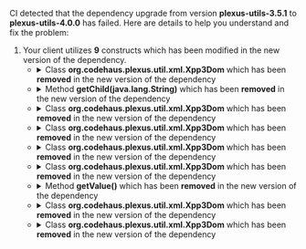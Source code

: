 CI detected that the dependency upgrade from version **plexus-utils-3.5.1** to **plexus-utils-4.0.0** has failed. Here are details to help you understand and fix the problem:
1. Your client utilizes **9** constructs which has been modified in the new version of the dependency.
   * <details>
        <summary>Class <b>org.codehaus.plexus.util.xml.Xpp3Dom</b> which has been <b>removed</b> in the new version of the dependency</summary>
            
        * <details>
          <summary>The failure is identified from the logs generated in the build process. </summary>
          

          </details>
            
     </details>
   * <details>
        <summary>Method <b>getChild(java.lang.String)</b> which has been <b>removed</b> in the new version of the dependency</summary>
            
        * <details>
          <summary>The failure is identified from the logs generated in the build process. </summary>
          

          </details>
            
     </details>
   * <details>
        <summary>Class <b>org.codehaus.plexus.util.xml.Xpp3Dom</b> which has been <b>removed</b> in the new version of the dependency</summary>
            
        * <details>
          <summary>The failure is identified from the logs generated in the build process. </summary>
          

          </details>
            
     </details>
   * <details>
        <summary>Class <b>org.codehaus.plexus.util.xml.Xpp3Dom</b> which has been <b>removed</b> in the new version of the dependency</summary>
            
        * <details>
          <summary>The failure is identified from the logs generated in the build process. </summary>
          
            *   >[[ERROR] /pgpverify-maven-plugin/src/main/java/org/simplify4u/plugins/utils/MavenCompilerUtils.java:[99,45] cannot find symbol<br>&nbsp;&nbsp;&nbsp;&nbsp;  symbol:   class Xpp3Dom
  location: class org.simplify4u.plugins.utils.MavenCompilerUtils
](https://github.com/chains-project/breaking-good/actions/runs/8110103454/job/22166641300#step:4:1453)
            *   An error was detected in line 99 which is making use of an outdated API.
             ``` java
             99   org.codehaus.plexus.util.xml.Xpp3Dom node;
            ```

          </details>
            
     </details>
   * <details>
        <summary>Class <b>org.codehaus.plexus.util.xml.Xpp3Dom</b> which has been <b>removed</b> in the new version of the dependency</summary>
            
        * <details>
          <summary>The failure is identified from the logs generated in the build process. </summary>
          
            *   >[[ERROR] /pgpverify-maven-plugin/src/main/java/org/simplify4u/plugins/utils/MavenCompilerUtils.java:[21,36] package org.codehaus.plexus.util.xml does not exist<br>&nbsp;&nbsp;&nbsp;&nbsp;](https://github.com/chains-project/breaking-good/actions/runs/8110103454/job/22166641300#step:4:1452)
            *   An error was detected in line 21 which is making use of an outdated API.
             ``` java
             21   import org.codehaus.plexus.util.xml.Xpp3Dom;;
            ```

          </details>
            
     </details>
   * <details>
        <summary>Class <b>org.codehaus.plexus.util.xml.Xpp3Dom</b> which has been <b>removed</b> in the new version of the dependency</summary>
            
        * <details>
          <summary>The failure is identified from the logs generated in the build process. </summary>
          

          </details>
            
     </details>
   * <details>
        <summary>Method <b>getValue()</b> which has been <b>removed</b> in the new version of the dependency</summary>
            
        * <details>
          <summary>The failure is identified from the logs generated in the build process. </summary>
          

          </details>
            
     </details>
   * <details>
        <summary>Class <b>org.codehaus.plexus.util.xml.Xpp3Dom</b> which has been <b>removed</b> in the new version of the dependency</summary>
            
        * <details>
          <summary>The failure is identified from the logs generated in the build process. </summary>
          

          </details>
            
     </details>
   * <details>
        <summary>Class <b>org.codehaus.plexus.util.xml.Xpp3Dom</b> which has been <b>removed</b> in the new version of the dependency</summary>
            
        * <details>
          <summary>The failure is identified from the logs generated in the build process. </summary>
          

          </details>
            
     </details>


